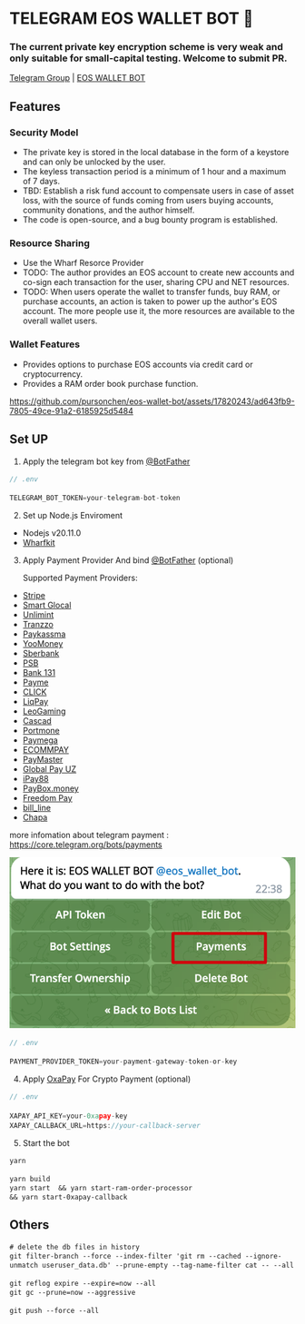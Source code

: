 # TELEGRAM EOS WALLET BOT 🤖️
### The current private key encryption scheme is very weak and only suitable for small-capital testing. Welcome to submit PR.

[Telegram Group](https://t.me/+FW4raomd1aY1YWI1) | [EOS WALLET BOT](https://t.me/eos_wallet_bot)

## Features
### Security Model

- The private key is stored in the local database in the form of a keystore and can only be unlocked by the user.
- The keyless transaction period is a minimum of 1 hour and a maximum of 7 days.
- TBD: Establish a risk fund account to compensate users in case of asset loss, with the source of funds coming from users buying accounts, community donations, and the author himself.
- The code is open-source, and a bug bounty program is established.

### Resource Sharing

- Use the Wharf Resorce Provider
- TODO: The author provides an EOS account to create new accounts and co-sign each transaction for the user, sharing CPU and NET resources.
- TODO: When users operate the wallet to transfer funds, buy RAM, or purchase accounts, an action is taken to power up the author's EOS account. The more people use it, the more resources are available to the overall wallet users.

### Wallet Features

- Provides options to purchase EOS accounts via credit card or cryptocurrency.
- Provides a RAM order book purchase function.

https://github.com/pursonchen/eos-wallet-bot/assets/17820243/ad643fb9-7805-49ce-91a2-6185925d5484


## Set UP


1. Apply the telegram bot key from [@BotFather](https://t.me/BotFather)

```js
// .env

TELEGRAM_BOT_TOKEN=your-telegram-bot-token

```
2. Set up Node.js Enviroment

 - Nodejs v20.11.0
 - [Wharfkit](https://wharfkit.com/)

3. Apply Payment Provider And bind [@BotFather](https://t.me/BotFather) (optional)

    Supported Payment Providers:
- [Stripe](https://stripe.com/)
- [Smart Glocal](https://smart-glocal.com/)
- [Unlimint](https://www.unlimint.com/)
- [Tranzzo](https://tranzzo.com/)
- [Paykassma](https://paykassma.com/telegram)
- [YooMoney](https://yoomoney.ru/)
- [Sberbank](https://www.sberbank.ru/)
- [PSB](https://www.psbank.ru/Business/Acquiring/Internet)
- [Bank 131](https://developer.131.ru/ru/)
- [Payme](https://payme.uz/)
- [CLICK](http://click.uz/)
- [LiqPay](https://www.liqpay.ua/uk/)
- [LeoGaming](https://leogaming.net/ua/telegram)
- [Cascad](https://cascad.com/)
- [Portmone](https://www.portmone.com.ua/)
- [Paymega](https://paymega.io/)
- [ECOMMPAY](https://ecommpay.com/)
- [PayMaster](https://info.paymaster.ru/)
- [Global Pay UZ](https://gate.global.uz/)
- [iPay88](https://ipay88.com.kh/)
- [PayBox.money](https://paybox.money/)
- [Freedom Pay](https://freedompay.money/)
- [bill_line](https://billline.net/)
- [Chapa](https://chapa.co/)

more infomation about telegram payment : https://core.telegram.org/bots/payments

![payment](images/payments.png)

```js
// .env

PAYMENT_PROVIDER_TOKEN=your-payment-gateway-token-or-key

```

4. Apply [OxaPay](https://oxapay.com/) For Crypto Payment  (optional)
```js
// .env

XAPAY_API_KEY=your-0xapay-key
XAPAY_CALLBACK_URL=https://your-callback-server

```
5. Start the bot
```
yarn
 
yarn build 
yarn start  && yarn start-ram-order-processor 
&& yarn start-0xapay-callback

```

## Others

```
# delete the db files in history
git filter-branch --force --index-filter 'git rm --cached --ignore-unmatch useruser_data.db' --prune-empty --tag-name-filter cat -- --all

git reflog expire --expire=now --all
git gc --prune=now --aggressive

git push --force --all

```